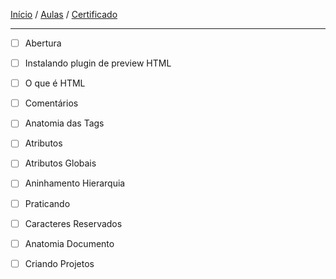 [Início](https://github.com/Thalyalm/rocketseat-trilha-fundamentar) /
[Aulas](https://github.com/Thalyalm/rocketseat-trilha-fundamentar/tree/main/aulas) /
[Certificado](https://github.com/Thalyalm/rocketseat-trilha-fundamentar/tree/main/certificado)

---

- [ ] Abertura

- [ ] Instalando plugin de preview HTML

- [ ] O que é HTML

- [ ] Comentários

- [ ] Anatomia das Tags

- [ ] Atributos

- [ ] Atributos Globais

- [ ] Aninhamento Hierarquia

- [ ] Praticando

- [ ] Caracteres Reservados

- [ ] Anatomia Documento

- [ ] Criando Projetos
